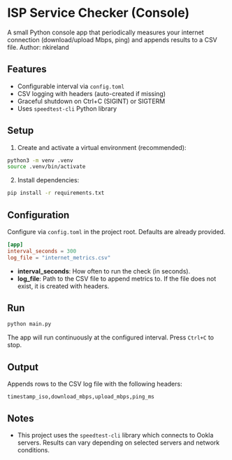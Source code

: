 # ISP Service Checker (Console)

A small Python console app that periodically measures your internet connection (download/upload Mbps, ping) and appends results to a CSV file.
Author: nkireland

## Features
- Configurable interval via `config.toml`
- CSV logging with headers (auto-created if missing)
- Graceful shutdown on Ctrl+C (SIGINT) or SIGTERM
- Uses `speedtest-cli` Python library

## Setup

1) Create and activate a virtual environment (recommended):

```bash
python3 -m venv .venv
source .venv/bin/activate
```

2) Install dependencies:

```bash
pip install -r requirements.txt
```

## Configuration

Configure via `config.toml` in the project root. Defaults are already provided.

```toml
[app]
interval_seconds = 300
log_file = "internet_metrics.csv"
```

- **interval_seconds**: How often to run the check (in seconds).
- **log_file**: Path to the CSV file to append metrics to. If the file does not exist, it is created with headers.

## Run

```bash
python main.py
```

The app will run continuously at the configured interval. Press `Ctrl+C` to stop.

## Output

Appends rows to the CSV log file with the following headers:

```
timestamp_iso,download_mbps,upload_mbps,ping_ms
```

## Notes
- This project uses the `speedtest-cli` library which connects to Ookla servers. Results can vary depending on selected servers and network conditions.



